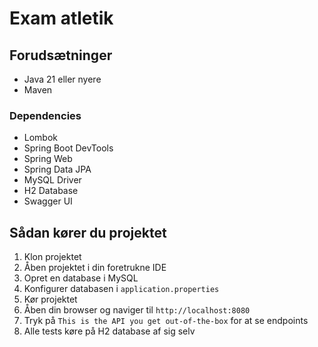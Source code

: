 # Exam atletik
## Forudsætninger

- Java 21 eller nyere
- Maven

### Dependencies
- Lombok
- Spring Boot DevTools
- Spring Web
- Spring Data JPA
- MySQL Driver
- H2 Database
- Swagger UI

## Sådan kører du projektet

1. Klon projektet
2. Åben projektet i din foretrukne IDE
3. Opret en database i MySQL
4. Konfigurer databasen i `application.properties`
5. Kør projektet
6. Åben din browser og naviger til `http://localhost:8080`
7. Tryk på `This is the API you get out-of-the-box` for at se endpoints
8. Alle tests køre på H2 database af sig selv